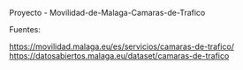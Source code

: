 Proyecto - Movilidad-de-Malaga-Camaras-de-Trafico

Fuentes:


https://movilidad.malaga.eu/es/servicios/camaras-de-trafico/
https://datosabiertos.malaga.eu/dataset/camaras-de-trafico
